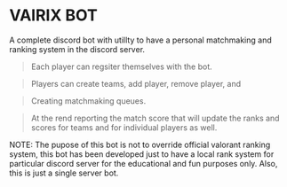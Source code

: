 # VAlRIX BOT

A complete discord bot with utillty to have a personal matchmaking and ranking system in the discord server.

> Each player can regsiter themselves with the bot. 

> Players can create teams, add player, remove player, and 

> Creating matchmaking queues. 

> At the rend reporting the match score that will update the ranks and scores for teams and for individual players as well.

NOTE: The pupose of this bot is not to override official valorant ranking system, this bot has been developed just to have a local rank system for particular discord server for the educational and fun purposes only. Also, this is just a single server bot.

